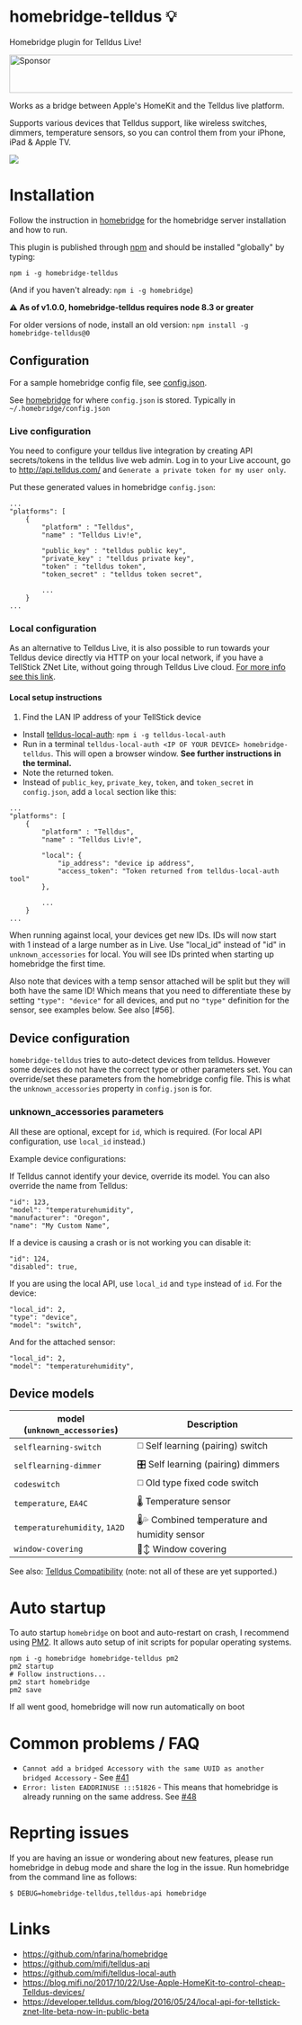 # homebridge-telldus 💡
Homebridge plugin for Telldus Live!

<a target='_blank' rel='nofollow' href='https://app.codesponsor.io/link/a3DabSrJLUgh3DWQzN9s8KRM/jchnlemon/homebridge-telldus'>
  <img alt='Sponsor' width='888' height='68' src='https://app.codesponsor.io/embed/a3DabSrJLUgh3DWQzN9s8KRM/jchnlemon/homebridge-telldus.svg' />
</a>

Works as a bridge between Apple's HomeKit and the Telldus live platform.

Supports various devices that Telldus support, like wireless switches, dimmers, temperature sensors, so you can control them from your iPhone, iPad & Apple TV.

![](https://mifi.no/uploads/IMG_2777-512.jpg)

# Installation
Follow the instruction in [homebridge](https://www.npmjs.com/package/homebridge) for the homebridge server installation and how to run.

This plugin is published through [npm](https://www.npmjs.com/package/homebridge-telldus) and should be installed "globally" by typing:

`npm i -g homebridge-telldus`

(And if you haven't already: `npm i -g homebridge`)

**⚠️ As of v1.0.0, homebridge-telldus requires node 8.3 or greater**

For older versions of node, install an old version: `npm install -g homebridge-telldus@0`

## Configuration

For a sample homebridge config file, see [config.json](https://github.com/jchnlemon/homebridge-telldus/blob/master/config.json).

See [homebridge](https://github.com/nfarina/homebridge) for where `config.json` is stored. Typically in `~/.homebridge/config.json`

### Live configuration

You need to configure your telldus live integration by creating API secrets/tokens in the telldus live web admin. Log in to your Live account, go to http://api.telldus.com/ and `Generate a private token for my user only`.

Put these generated values in homebridge `config.json`:

```
...
"platforms": [
    {
        "platform" : "Telldus",
        "name" : "Telldus Liv!e",

        "public_key" : "telldus public key",
        "private_key" : "telldus private key",
        "token" : "telldus token",
        "token_secret" : "telldus token secret",

        ...
    }
...
```

### Local configuration

As an alternative to Telldus Live, it is also possible to run towards your Telldus device directly via HTTP on your local network, if you have a TellStick ZNet Lite, without going through Telldus Live cloud. [For more info see this link](https://developer.telldus.com/blog/2016/05/24/local-api-for-tellstick-znet-lite-beta-now-in-public-beta).

#### Local setup instructions
1. Find the LAN IP address of your TellStick device
- Install [telldus-local-auth](https://github.com/mifi/telldus-local-auth): `npm i -g telldus-local-auth`
- Run in a terminal `telldus-local-auth <IP OF YOUR DEVICE> homebridge-telldus`. This will open a browser window. **See further instructions in the terminal.**
- Note the returned token.
- Instead of `public_key`, `private_key`, `token`, and `token_secret` in `config.json`, add a `local` section like this:

```
...
"platforms": [
    {
        "platform" : "Telldus",
        "name" : "Telldus Liv!e",

        "local": {
            "ip_address": "device ip address",
            "access_token": "Token returned from telldus-local-auth tool"
        },

        ...
    }
...
```

When running against local, your devices get new IDs. IDs will now start with 1 instead of a large number as in Live. Use "local_id" instead of "id" in `unknown_accessories` for local. You will see IDs printed when starting up homebridge the first time.

Also note that devices with a temp sensor attached will be split but they will both have the same ID! Which means that you need to differentiate these by setting `"type": "device"` for all devices, and put no `"type"` definition for the sensor, see examples below. See also [#56].

## Device configuration

`homebridge-telldus` tries to auto-detect devices from telldus. However some devices do not have the correct type or other parameters set. You can override/set these parameters from the homebridge config file. This is what the `unknown_accessories` property in `config.json` is for.

### unknown_accessories parameters
All these are optional, except for `id`, which is required. (For local API configuration, use `local_id` instead.)

Example device configurations:

If Telldus cannot identify your device, override its model. You can also override the name from Telldus:
```
"id": 123,
"model": "temperaturehumidity",
"manufacturer": "Oregon",
"name": "My Custom Name",
```

If a device is causing a crash or is not working you can disable it:
```
"id": 124,
"disabled": true,
```

If you are using the local API, use `local_id` and `type` instead of `id`. For the device:
```
"local_id": 2,
"type": "device",
"model": "switch",
```

And for the attached sensor:
```
"local_id": 2,
"model": "temperaturehumidity",
```

## Device models
model (`unknown_accessories`) | Description
--- | ---
`selflearning-switch` | ◻️ Self learning (pairing) switch
`selflearning-dimmer` | 🎛 Self learning (pairing) dimmers
`codeswitch` | ◻️ Old type fixed code switch
`temperature`, `EA4C` | 🌡 Temperature sensor
`temperaturehumidity`, `1A2D` | 🌡💦 Combined temperature and humidity sensor
`window-covering` | 🚪↕️ Window covering
See also:
[Telldus Compatibility](http://old.telldus.com/products/compability) (note: not all of these are yet supported.)

# Auto startup
To auto startup `homebridge` on boot and auto-restart on crash, I recommend using [PM2](https://nodejs.org/dist/v8.7.0/node-v8.7.0-linux-x64.tar.xz). It allows auto setup of init scripts for popular operating systems.

```
npm i -g homebridge homebridge-telldus pm2
pm2 startup
# Follow instructions...
pm2 start homebridge
pm2 save
```
If all went good, homebridge will now run automatically on boot

# Common problems / FAQ
- `Cannot add a bridged Accessory with the same UUID as another bridged Accessory` - See [#41](https://github.com/jchnlemon/homebridge-telldus/issues/41)
- `Error: listen EADDRINUSE :::51826` - This means that homebridge is already running on the same address. See [#48](https://github.com/jchnlemon/homebridge-telldus/issues/48)

# Reprting issues
If you are having an issue or wondering about new features, please run homebridge in debug mode and share the log in the issue.
Run homebridge from the command line as follows:

```$ DEBUG=homebridge-telldus,telldus-api homebridge```

# Links
- https://github.com/nfarina/homebridge
- https://github.com/mifi/telldus-api
- https://github.com/mifi/telldus-local-auth
- https://blog.mifi.no/2017/10/22/Use-Apple-HomeKit-to-control-cheap-Telldus-devices/
- https://developer.telldus.com/blog/2016/05/24/local-api-for-tellstick-znet-lite-beta-now-in-public-beta
